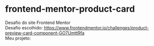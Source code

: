 # frontend-mentor-product-card
 Desafio do site Frontend Mentor<br>
 Desafio escolhido: https://www.frontendmentor.io/challenges/product-preview-card-component-GO7UmttRfa<br>
 Meu projeto:
